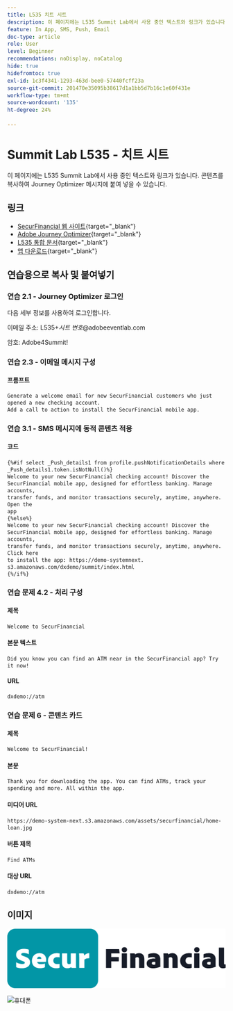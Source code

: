 ```yaml
---
title: L535 치트 시트
description: 이 페이지에는 L535 Summit Lab에서 사용 중인 텍스트와 링크가 있습니다.
feature: In App, SMS, Push, Email
doc-type: article
role: User
level: Beginner
recommendations: noDisplay, noCatalog
hide: true
hidefromtoc: true
exl-id: 1c3f4341-1293-463d-bee0-57440fcff23a
source-git-commit: 201470e35095b38617d1a1bb5d7b16c1e60f431e
workflow-type: tm+mt
source-wordcount: '135'
ht-degree: 24%

---
```


# Summit Lab L535 - 치트 시트

이 페이지에는 L535 Summit Lab에서 사용 중인 텍스트와 링크가 있습니다. 콘텐츠를 복사하여 Journey Optimizer 메시지에 붙여 넣을 수 있습니다.

## 링크

* [SecurFinancial 웹 사이트](https://dsn.adobe.com/web/hausmann-FTTN?token=eyJhbGciOiJIUzI1NiIsInR5cCI6IkpXVCJ9.eyJpZCI6ImFub255bW91cyIsImVtYWlsIjoiYW5vbnltb3VzQGFkb2JlLmNvbSIsIm5hbWUiOiJBbm9ueW1vdXMiLCJpc1N1cGVyVXNlciI6ZmFsc2UsImlzc3VlciI6ImhhdXNtYW5uIiwicHJvamVjdHMiOnsiaGF1c21hbm4tRlRUTiI6InZpZXcifSwiaWF0IjoxNzQwNzU2NTYxLCJleHAiOjE3NDMzNDg1NjF9.ryOTsqDH9B33436RlIo4AHFxx8aGjNEMqv9FAxLZb9U){target="_blank"}
* [Adobe Journey Optimizer](https://experience.adobe.com/#/@techmarketingdemos/sname:ajo-summit-lab/journey-optimizer/journeys){target="_blank"}
* [L535 통합 문서](/help/summit-labs/summit-lab-assets/assets/summit_lab_manual_l535-final-v4.pdf){target="_blank"}
* [앱 다운로드](https://demo-system-next.s3.amazonaws.com/dxdemo/summit/index.html){target="_blank"}

## 연습용으로 복사 및 붙여넣기

### 연습 2.1 - Journey Optimizer 로그인

다음 세부 정보를 사용하여 로그인합니다.

이메일 주소:    L535+*시트 번호*@adobeeventlab.com

암호:       Adobe4Summit!


### 연습 2.3 - 이메일 메시지 구성

#### 프롬프트

```
Generate a welcome email for new SecurFinancial customers who just opened a new checking account. 
Add a call to action to install the SecurFinancial mobile app.
```

### 연습 3.1 - SMS 메시지에 동적 콘텐츠 적용

#### 코드

```
{%#if select _Push_details1 from profile.pushNotificationDetails where
_Push_details1.token.isNotNull()%}
Welcome to your new SecurFinancial checking account! Discover the
SecurFinancial mobile app, designed for effortless banking. Manage accounts,
transfer funds, and monitor transactions securely, anytime, anywhere. Open the
app
{%else%}
Welcome to your new SecurFinancial checking account! Discover the
SecurFinancial mobile app, designed for effortless banking. Manage accounts,
transfer funds, and monitor transactions securely, anytime, anywhere. Click here
to install the app: https://demo-systemnext.
s3.amazonaws.com/dxdemo/summit/index.html
{%/if%} 
```

### 연습 문제 4.2 - 처리 구성

#### 제목

```
Welcome to SecurFinancial
```

#### 본문 텍스트

```
Did you know you can find an ATM near in the SecurFinancial app? Try it now!
```

#### URL

```
dxdemo://atm
```

### 연습 문제 6 - 콘텐츠 카드

#### 제목

```
Welcome to SecurFinancial!
```

#### 본문

```
Thank you for downloading the app. You can find ATMs, track your spending and more. All within the app.
```

#### 미디어 URL

```
https://demo-system-next.s3.amazonaws.com/assets/securfinancial/home-loan.jpg
```

#### 버튼 제목

```
Find ATMs
```

#### 대상 URL

```
dxdemo://atm
```

## 이미지

![SecureFinancial 로고](/help/summit-labs/summit-lab-assets/assets/SecureFinancial-logo.png)


![휴대폰](/help/summit-labs/summit-lab-assets/assets/online-banking-app-01.png)
